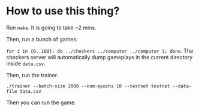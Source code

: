# How to use this thing?

Run `make`. It is going to take ~2 mins.

Then, run a bunch of games:

`for i in {0..100}; do ../checkers ../computer ../computer 1; done`. The checkers server will automatically dump gameplays in the current directory inside `data.csv`.

Then, run the trainer.

`./trainer --batch-size 2000 --num-epochs 10 --testnet testnet --data-file data.csv`

Then you can run the game.

